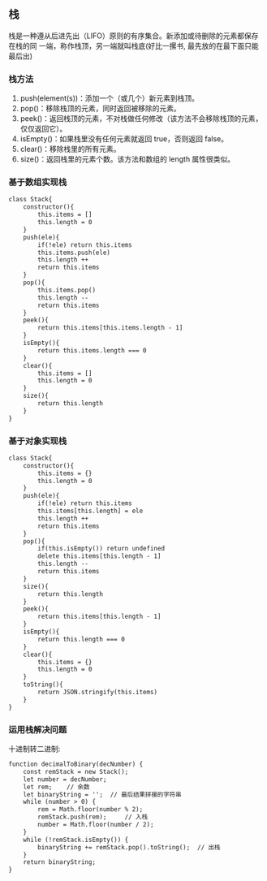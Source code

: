## 栈
栈是一种遵从后进先出（LIFO）原则的有序集合。新添加或待删除的元素都保存在栈的同
一端，称作栈顶，另一端就叫栈底(好比一摞书, 最先放的在最下面只能最后出)
### 栈方法
1. push(element(s))：添加一个（或几个）新元素到栈顶。
2. pop()：移除栈顶的元素，同时返回被移除的元素。
3. peek()：返回栈顶的元素，不对栈做任何修改（该方法不会移除栈顶的元素，仅仅返回它）。
4. isEmpty()：如果栈里没有任何元素就返回 true，否则返回 false。
5. clear()：移除栈里的所有元素。
6. size()：返回栈里的元素个数。该方法和数组的 length 属性很类似。

### 基于数组实现栈
```asp
class Stack{
    constructor(){
        this.items = []
        this.length = 0
    }
    push(ele){
        if(!ele) return this.items
        this.items.push(ele)
        this.length ++
        return this.items
    }
    pop(){
        this.items.pop()
        this.length --
        return this.items
    }
    peek(){
        return this.items[this.items.length - 1]
    }
    isEmpty(){
        return this.items.length === 0
    }
    clear(){
        this.items = []
        this.length = 0
    }
    size(){
        return this.length
    }
}
```
### 基于对象实现栈
```asp
class Stack{
    constructor(){
        this.items = {}
        this.length = 0
    }
    push(ele){
        if(!ele) return this.items
        this.items[this.length] = ele
        this.length ++
        return this.items
    }
    pop(){
        if(this.isEmpty()) return undefined
        delete this.items[this.length - 1]
        this.length --
        return this.items
    }
    size(){
        return this.length
    }
    peek(){
        return this.items[this.length - 1]
    }
    isEmpty(){
        return this.length === 0
    }
    clear(){
        this.items = {}
        this.length = 0
    }
    toString(){
        return JSON.stringify(this.items)
    }
}
```
### 运用栈解决问题
十进制转二进制:
```asp
function decimalToBinary(decNumber) { 
    const remStack = new Stack(); 
    let number = decNumber; 
    let rem;    // 余数
    let binaryString = '';  // 最后结果拼接的字符串
    while (number > 0) {
        rem = Math.floor(number % 2); 
        remStack.push(rem);     // 入栈
        number = Math.floor(number / 2); 
    } 
    while (!remStack.isEmpty()) {
        binaryString += remStack.pop().toString();  // 出栈
    } 
    return binaryString;
}
```
